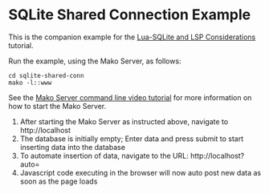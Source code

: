 # SQLite Shared Connection Example

This is the companion example for the [Lua-SQLite and LSP Considerations](http://realtimelogic.com/ba/doc/?url=luasql-lsp-considerations.html) tutorial.

Run the example, using the Mako Server, as follows:

```
cd sqlite-shared-conn
mako -l::www
```

See the [Mako Server command line video tutorial](https://youtu.be/vwQ52ZC5RRg) for more information on how to start the Mako Server.

1. After starting the Mako Server as instructed above, navigate to http://localhost
2. The database is initially empty; Enter data and press submit to start inserting data into the database
3. To automate insertion of data, navigate to the URL: http://localhost?auto=
4. Javascript code executing in the browser will now auto post new data as soon as the page loads


